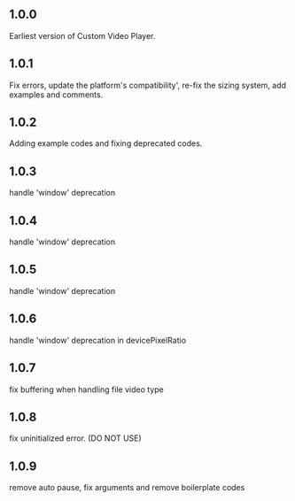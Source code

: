 ## 1.0.0

Earliest version of Custom Video Player.

## 1.0.1

Fix errors, update the platform's compatibility', re-fix the sizing system, add examples and comments.

## 1.0.2

Adding example codes and fixing deprecated codes.

## 1.0.3

handle 'window' deprecation

## 1.0.4

handle 'window' deprecation

## 1.0.5

handle 'window' deprecation

## 1.0.6

handle 'window' deprecation in devicePixelRatio

## 1.0.7

fix buffering when handling file video type

## 1.0.8

fix uninitialized error. (DO NOT USE)

## 1.0.9

remove auto pause, fix arguments and remove boilerplate codes
